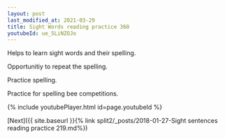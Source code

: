 ```yaml
---
layout: post
last_modified_at: 2021-03-29
title: Sight Words reading practice 360
youtubeId: ue_5LiNZOJo
---
```

 
 
Helps to learn sight words and their spelling.

Opportunitiy to repeat the spelling. 

Practice spelling. 
 
Practice for spelling bee competitions. 
 
{% include youtubePlayer.html id=page.youtubeId %}
 
 

[Next]({{ site.baseurl }}{% link  split2/_posts/2018-01-27-Sight sentences reading practice 219.md%})
 
